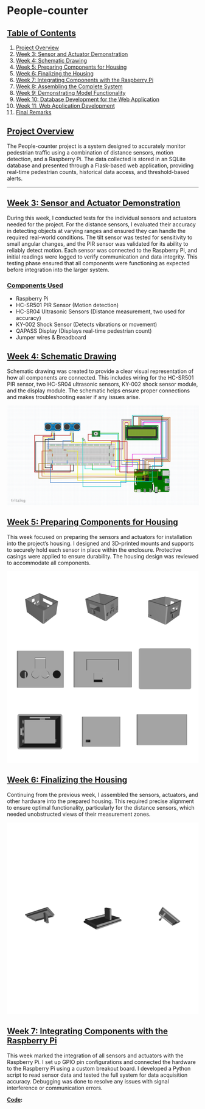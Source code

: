 # People-counter

## [Table of Contents](pplx://action/followup)
1. [Project Overview](#project-overview)
2. [Week 3: Sensor and Actuator Demonstration](#week-3-sensor-and-actuator-demonstration)
3. [Week 4: Schematic Drawing](#week-4-schematic-drawing)
4. [Week 5: Preparing Components for Housing](#week-5-preparing-components-for-housing)
5. [Week 6: Finalizing the Housing](#week-6-finalizing-the-housing)
6. [Week 7: Integrating Components with the Raspberry Pi](#week-7-integrating-components-with-the-raspberry-pi)
7. [Week 8: Assembling the Complete System](#week-8-assembling-the-complete-system)
8. [Week 9: Demonstrating Model Functionality](#week-9-demonstrating-model-functionality)
9. [Week 10: Database Development for the Web Application](#week-10-database-development-for-the-web-application)
10. [Week 11: Web Application Development](#week-11-web-application-development)
11. [Final Remarks](#final-remarks)

## [Project Overview](pplx://action/followup)
The People-counter project is a system designed to accurately monitor pedestrian traffic using a combination of distance sensors, motion detection, and a Raspberry Pi. The data collected is stored in an SQLite database and presented through a Flask-based web application, providing real-time pedestrian counts, historical data access, and threshold-based alerts.

---

## [Week 3: Sensor and Actuator Demonstration](pplx://action/followup)
During this week, I conducted tests for the individual sensors and actuators needed for the project. For the distance sensors, I evaluated their accuracy in detecting objects at varying ranges and ensured they can handle the required real-world conditions. The tilt sensor was tested for sensitivity to small angular changes, and the PIR sensor was validated for its ability to reliably detect motion. Each sensor was connected to the Raspberry Pi, and initial readings were logged to verify communication and data integrity. This testing phase ensured that all components were functioning as expected before integration into the larger system.

### [Components Used](pplx://action/followup)
- Raspberry Pi
- HC-SR501 PIR Sensor (Motion detection)
- HC-SR04 Ultrasonic Sensors (Distance measurement, two used for accuracy)
- KY-002 Shock Sensor (Detects vibrations or movement)
- QAPASS Display (Displays real-time pedestrian count)
- Jumper wires & Breadboard

## [Week 4: Schematic Drawing](pplx://action/followup)
Schematic drawing was created to provide a clear visual representation of how all components are connected. This includes wiring for the HC-SR501 PIR sensor, two HC-SR04 ultrasonic sensors, KY-002 shock sensor module, and the display module. The schematic helps ensure proper connections and makes troubleshooting easier if any issues arise.

![Schematic](Software/Frizting/shemaPC.png)

## [Week 5: Preparing Components for Housing](pplx://action/followup)
This week focused on preparing the sensors and actuators for installation into the project’s housing. I designed and 3D-printed mounts and supports to securely hold each sensor in place within the enclosure. Protective casings were applied to ensure durability. The housing design was reviewed to accommodate all components.

![Case](Hardware/3D-design/Images/Case-collage.png)

## [Week 6: Finalizing the Housing](pplx://action/followup)
Continuing from the previous week, I assembled the sensors, actuators, and other hardware into the prepared housing. This required precise alignment to ensure optimal functionality, particularly for the distance sensors, which needed unobstructed views of their measurement zones.

![Case](Hardware/3D-design/Images/Case-lid-collage.png)

## [Week 7: Integrating Components with the Raspberry Pi](pplx://action/followup)
This week marked the integration of all sensors and actuators with the Raspberry Pi. I set up GPIO pin configurations and connected the hardware to the Raspberry Pi using a custom breakout board. I developed a Python script to read sensor data and tested the full system for data acquisition accuracy. Debugging was done to resolve any issues with signal interference or communication errors.

**[Code](pplx://action/followup):**
